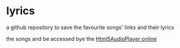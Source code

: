 # lyrics
a github repository to save the favourite songs' links and their lyrics

the songs and be accessed bye the [Html5AudioPlayer online](guoapeng.github.io/Html5AudioPlayer) 
